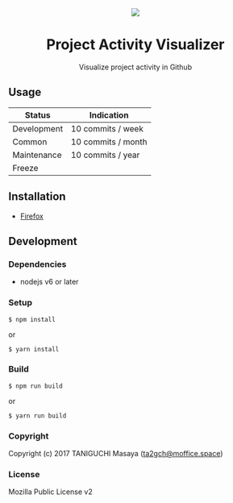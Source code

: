 <div align="center">
<img src="https://github.com/ta2gch/ProjectActivityVisualizer/raw/master/icons/icon-48.png">
<h1>Project Activity Visualizer</h1>
<p>Visualize project activity in Github</p>
</div>

## Usage

| Status      | Indication         |
|-------------|--------------------|
| Development | 10 commits / week  |
| Common      | 10 commits / month |
| Maintenance | 10 commits / year  |
| Freeze      |                    |

## Installation

- [Firefox]()

## Development

### Dependencies

- nodejs v6 or later

### Setup

```
$ npm install
```

or

```
$ yarn install
```

### Build

```
$ npm run build
```

or

```
$ yarn run build
```

### Copyright

Copyright (c) 2017 TANIGUCHI Masaya (ta2gch@moffice.space)

### License

Mozilla Public License v2
